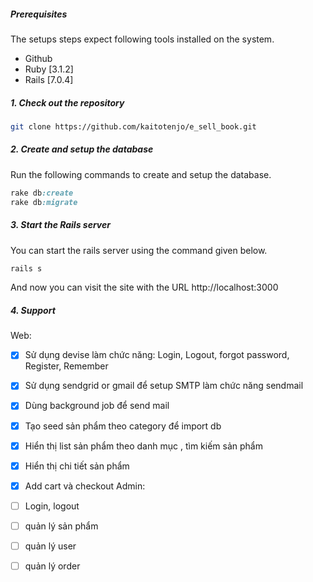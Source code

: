 ##### Prerequisites

The setups steps expect following tools installed on the system.

- Github
- Ruby [3.1.2]
- Rails [7.0.4]

##### 1. Check out the repository

```bash
git clone https://github.com/kaitotenjo/e_sell_book.git
```

##### 2. Create and setup the database

Run the following commands to create and setup the database.

```ruby
rake db:create
rake db:migrate
```

##### 3. Start the Rails server

You can start the rails server using the command given below.

```ruby
rails s
```

And now you can visit the site with the URL http://localhost:3000
##### 4. Support
Web:
- [x] Sử dụng devise làm chức năng: Login, Logout, forgot password, Register, Remember 
- [x] Sử dụng sendgrid or gmail để setup SMTP  làm chức năng sendmail
- [x] Dùng background job để send mail
- [x] Tạo  seed sản phẩm theo category để import db 
- [x] Hiển thị list sản phẩm theo danh mục , tìm kiếm sản phẩm
- [x] Hiển thị chi tiết sản phẩm 
- [x] Add cart và checkout
Admin: 
- [ ] Login, logout 
- [ ] quản lý sản phẩm 
- [ ] quản lý user
- [ ] quản lý order 

